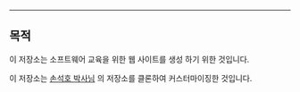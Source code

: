 
---

## 목적

이 저장소는 소프트웨어 교육을 위한 웹 사이트를 생성 하기 위한 것입니다.



이 저장소는 [손석호 박사님](https://github.com/seokho-son/seokho-son.gihub.io) 의 저장소를 클론하여 커스터마이징한 것입니다.

